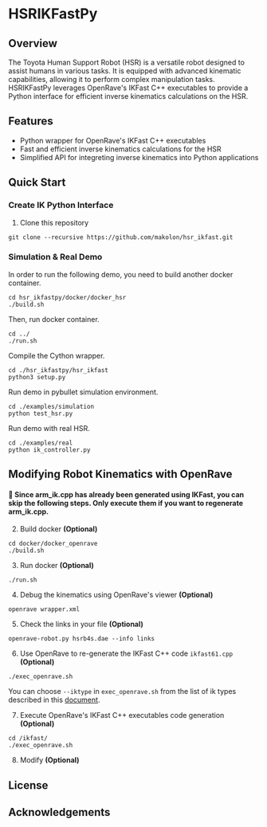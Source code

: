 # HSRIKFastPy
## Overview
The Toyota Human Support Robot (HSR) is a versatile robot designed to assist humans in various tasks. It is equipped with advanced kinematic capabilities, allowing it to perform complex manipulation tasks. HSRIKFastPy leverages OpenRave's IKFast C++ executables to provide a Python interface for efficient inverse kinematics calculations on the HSR.

## Features
- Python wrapper for OpenRave's IKFast C++ executables
- Fast and efficient inverse kinematics calculations for the HSR
- Simplified API for integreting inverse kinematics into Python applications

## Quick Start


### Create IK Python Interface

1. Clone this repository
```
git clone --recursive https://github.com/makolon/hsr_ikfast.git
```

### Simulation & Real Demo
In order to run the following demo, you need to build another docker container.
```
cd hsr_ikfastpy/docker/docker_hsr
./build.sh
```

Then, run docker container.
```
cd ../
./run.sh
```

Compile the Cython wrapper.
```
cd ./hsr_ikfastpy/hsr_ikfast
python3 setup.py
```

Run demo in pybullet simulation environment.
```
cd ./examples/simulation
python test_hsr.py 
```

Run demo with real HSR.
```
cd ./examples/real
python ik_controller.py
```

## Modifying Robot Kinematics with OpenRave
#### :construction: Since arm_ik.cpp has already been generated using IKFast, you can skip the following steps. Only execute them if you want to regenerate arm_ik.cpp.

2. Build docker **(Optional)**
```
cd docker/docker_openrave
./build.sh
```

3. Run docker **(Optional)**
```
./run.sh
```

4. Debug the kinematics using OpenRave's viewer **(Optional)**
```
openrave wrapper.xml
```

5. Check the links in your file **(Optional)**
```
openrave-robot.py hsrb4s.dae --info links
```

6. Use OpenRave to re-generate the IKFast C++ code `ikfast61.cpp` **(Optional)**
```
./exec_openrave.sh
```

You can choose `--iktype` in `exec_openrave.sh` from the list of ik types described in this [document](http://openrave.org/docs/latest_stable/openravepy/ikfast/#ik-types).

7. Execute OpenRave's IKFast C++ executables code generation **(Optional)**
```
cd /ikfast/
./exec_openrave.sh
```

8. Modify **(Optional)**

## License

## Acknowledgements
